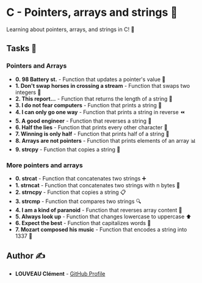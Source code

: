 # C - Pointers, arrays and strings 📍

Learning about pointers, arrays, and strings in C! 🎯

## Tasks 📝

### Pointers and Arrays
* **0. 98 Battery st.** - Function that updates a pointer's value 🔄
* **1. Don't swap horses in crossing a stream** - Function that swaps two integers 🔄
* **2. This report...** - Function that returns the length of a string 📏
* **3. I do not fear computers** - Function that prints a string 📢
* **4. I can only go one way** - Function that prints a string in reverse ⏪
* **5. A good engineer** - Function that reverses a string 🔄
* **6. Half the lies** - Function that prints every other character 👀
* **7. Winning is only half** - Function that prints half of a string 💫
* **8. Arrays are not pointers** - Function that prints elements of an array 📊
* **9. strcpy** - Function that copies a string 📝

### More pointers and arrays
* **0. strcat** - Function that concatenates two strings ➕
* **1. strncat** - Function that concatenates two strings with n bytes 📎
* **2. strncpy** - Function that copies a string 📋
* **3. strcmp** - Function that compares two strings 🔍
* **4. I am a kind of paranoid** - Function that reverses array content 🔄
* **5. Always look up** - Function that changes lowercase to uppercase ⬆️
* **6. Expect the best** - Function that capitalizes words 📢
* **7. Mozart composed his music** - Function that encodes a string into 1337 🎵

## Author ✍️

* **LOUVEAU Clément** - [GitHub Profile](https://github.com/valak7200)
